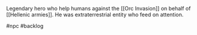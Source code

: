 Legendary hero who help humans against the [[Orc Invasion]] on behalf of [[Hellenic armies]]. He was extraterrestrial entity who feed on attention.

#npc #backlog 